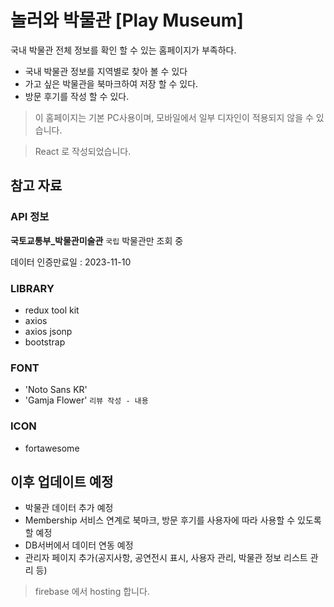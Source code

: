 # 놀러와 박물관 [Play Museum]

국내 박물관 전체 정보를 확인 할 수 있는 홈페이지가 부족하다.

* 국내 박물관 정보를 지역별로 찾아 볼 수 있다
* 가고 싶은 박물관을 북마크하여 저장 할 수 있다.
* 방문 후기를 작성 할 수 있다.

> 이 홈페이지는 기본 PC사용이며, 모바일에서 일부 디자인이 적용되지 않을 수 있습니다.

> React 로 작성되었습니다.

## 참고 자료

### API 정보

**국토교통부_박물관미술관** `국립` 박물관만 조회 중

데이터 인증만료일 : 2023-11-10

### LIBRARY

* redux tool kit
* axios
* axios jsonp
* bootstrap

### FONT

* 'Noto Sans KR'
* 'Gamja Flower' `리뷰 작성 - 내용`

### ICON

* fortawesome

## 이후 업데이트 예정

* 박물관 데이터 추가 예정
* Membership 서비스 연계로 북마크, 방문 후기를 사용자에 따라 사용할 수 있도록 할 예정
* DB서버에서 데이터 연동 예정
* 관리자 페이지 추가(공지사항, 공연전시 표시, 사용자 관리, 박물관 정보 리스트 관리 등)

> firebase 에서 hosting 합니다.
